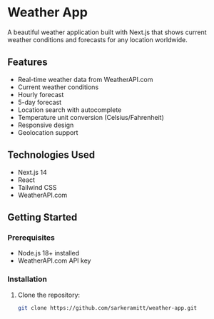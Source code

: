 # Weather App

A beautiful weather application built with Next.js that shows current weather conditions and forecasts for any location worldwide.

## Features

- Real-time weather data from WeatherAPI.com
- Current weather conditions
- Hourly forecast
- 5-day forecast
- Location search with autocomplete
- Temperature unit conversion (Celsius/Fahrenheit)
- Responsive design
- Geolocation support

## Technologies Used

- Next.js 14
- React
- Tailwind CSS
- WeatherAPI.com

## Getting Started

### Prerequisites

- Node.js 18+ installed
- WeatherAPI.com API key

### Installation

1. Clone the repository:
   ```bash
   git clone https://github.com/sarkeramitt/weather-app.git

